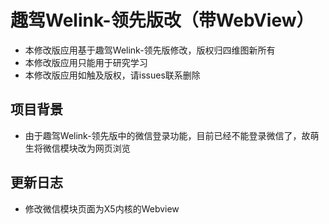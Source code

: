 # 趣驾Welink-领先版改（带WebView）

* 本修改版应用基于趣驾Welink-领先版修改，版权归四维图新所有
* 本修改版应用只能用于研究学习
* 本修改版应用如触及版权，请issues联系删除

## 项目背景

* 由于趣驾Welink-领先版中的微信登录功能，目前已经不能登录微信了，故萌生将微信模块改为网页浏览

## 更新日志

* 修改微信模块页面为X5内核的Webview

